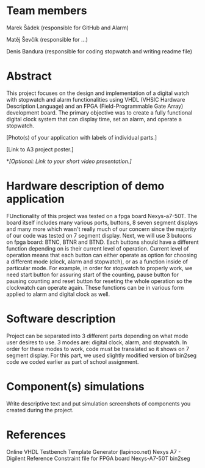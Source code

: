 # Team members
Marek Šádek (responsible for GitHub and Alarm)

Matěj Ševčík (responsible for ...)

Denis Bandura (responsible for coding stopwatch and writing readme file)

# Abstract
This project focuses on the design and implementation of a digital watch with stopwatch and alarm functionalities using VHDL (VHSIC Hardware Description Language) and an FPGA (Field-Programmable Gate Array) development board. The primary objective was to create a fully functional digital clock system that can display time, set an alarm, and operate a stopwatch. 

[Photo(s) of your application with labels of individual parts.]

[Link to A3 project poster.]

**[Optional: Link to your short video presentation.]*

# Hardware description of demo application
FUnctionality of this project was tested on a fpga board Nexys-a7-50T. The board itself includes many various ports, buttons, 8 seven segment displays and many more which wasn't really much of our concern since the majority of our code was tested on 7 segment display. Next, we will use 3 butoons on fpga board: BTNC, BTNR and BTND. Each buttons should have a different function depending on is their current level of operation. Current level of operation means that each button can either operate as option for choosing a different mode (clock, alarm and stopwatch), or as a function inside of particular mode. For example, in order for stopwatch to properly work, we need start button for assuring start of the counting, pause button for pausing counting and reset button for reseting the whole operation so the clockwatch can operate again. These functions can be in various form applied to alarm and digital clock as well. 

# Software description
Project can be separated into 3 different parts depending on what mode user desires to use. 3 modes are: digital clock, alarm, and stopwatch. In order for these modes to work, code must be translated so it shows on 7 segment display. For this part, we used slightly modified version of bin2seg code we coded earlier as part of school assignment.

# Component(s) simulations
Write descriptive text and put simulation screenshots of components you created during the project.

# References
Online VHDL Testbench Template Generator (lapinoo.net)
Nexys A7 - Digilent Reference
Constraint file for FPGA board Nexys-A7-50T
bin2seg
